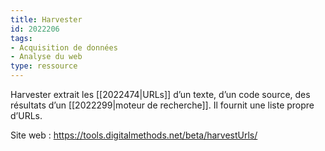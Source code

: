 ```yaml
---
title: Harvester
id: 2022206
tags:
- Acquisition de données
- Analyse du web
type: ressource
---
```


Harvester extrait les [[2022474|URLs]] d’un texte, d’un code source, des résultats d’un [[2022299|moteur de recherche]]. Il fournit une liste propre d’URLs.

Site web : <https://tools.digitalmethods.net/beta/harvestUrls/>

